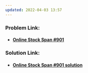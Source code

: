 ```yaml
---
updated: 2022-04-03 13:57
---
```

### **Problem Link:**

- #### [Online Stock Span #901](https://leetcode.com/problems/online-stock-span/)

### **Solution Link:**

- #### [Online Stock Span #901 solution](./Solution.cpp)
